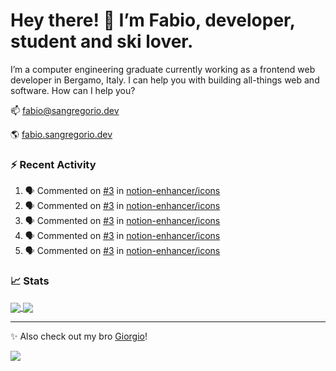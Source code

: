 # Hey there! 👋 I’m Fabio, developer, student and ski lover.

I’m a computer engineering graduate currently working as a frontend web developer in Bergamo, Italy. I can help you with building all-things web and software.
How can I help you?

📫 [fabio@sangregorio.dev](mailto:fabio@sangregorio.dev)

🌎 [fabio.sangregorio.dev](https://fabio.sangregorio.dev)


### :zap: Recent Activity

<!--START_SECTION:activity-->
1. 🗣 Commented on [#3](https://github.com/notion-enhancer/icons/issues/3) in [notion-enhancer/icons](https://github.com/notion-enhancer/icons)
2. 🗣 Commented on [#3](https://github.com/notion-enhancer/icons/issues/3) in [notion-enhancer/icons](https://github.com/notion-enhancer/icons)
3. 🗣 Commented on [#3](https://github.com/notion-enhancer/icons/issues/3) in [notion-enhancer/icons](https://github.com/notion-enhancer/icons)
4. 🗣 Commented on [#3](https://github.com/notion-enhancer/icons/issues/3) in [notion-enhancer/icons](https://github.com/notion-enhancer/icons)
5. 🗣 Commented on [#3](https://github.com/notion-enhancer/icons/issues/3) in [notion-enhancer/icons](https://github.com/notion-enhancer/icons)
<!--END_SECTION:activity-->


### 📈 Stats


<a href="https://github.com/fabiosangregorio">
  <img align="center" src="https://github-readme-stats.vercel.app/api/top-langs/?username=fabiosangregorio&layout=compact&title_color=24292e&bg_color=ffffff" />
</a>
<a href="https://github.com/fabiosangregorio">
  <img align="center" src="https://github-readme-stats.vercel.app/api?username=fabiosangregorio&show_icons=true&theme=graywhite&count_private=true&hide_rank=true&include_all_commits=true&bg_color=ffffff&hide=stars" />
</a>

<!--
**jamesgeorge007/jamesgeorge007** is a ✨ _special_ ✨ repository because its `README.md` (this file) appears on your GitHub profile.

Here are some ideas to get you started:

- 🌱 I’m currently learning ...
- 👯 I’m looking to collaborate on ...
- 🤔 I’m looking for help with ...
- 💬 Ask me about ...
- 😄 Pronouns: ...
- ⚡ Fun fact: ...
-->

---
✨ Also check out my bro [Giorgio](https://github.com/GiorgioBertolotti)!

![](https://komarev.com/ghpvc/?username=fabiosangregorio)
